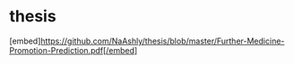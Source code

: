 # thesis
[embed]https://github.com/NaAshly/thesis/blob/master/Further-Medicine-Promotion-Prediction.pdf[/embed]
